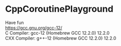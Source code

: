 # CppCoroutinePlayground
Have fun<br>
https://gcc.gnu.org/gcc-12/ <br>
C Compiler: gcc-12 (Homebrew GCC 12.2.0) 12.2.0 <br>
CXX Compiler: g++-12 (Homebrew GCC 12.2.0) 12.2.0 <br>
